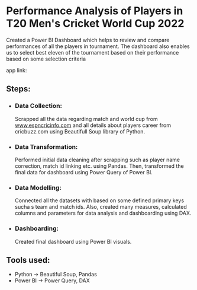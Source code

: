 # Performance Analysis of Players in T20 Men's Cricket World Cup 2022

Created a Power BI Dashboard which helps to review and compare performances of all the players in tournament. The dashboard also enables us to select best eleven of the tournament based on their performance based on some selection criteria

app link: 


## Steps:
- ### Data Collection:
    Scrapped all the data regarding match and world cup from www.espncricinfo.com and all details about players career from cricbuzz.com using Beautifull Soup library of Python.
    
- ### Data Transformation:
    Performed initial data cleaning after scrapping such as player name correction, match id linking etc. using Pandas.
    Then, transformed the final data for dashboard using Power Query of Power BI.

- ### Data Modelling:
    Connected all the datasets with based on some defined primary keys sucha s team and match ids. Also, created many measures, calculated columns and parameters for data analysis and dashboarding using DAX.
 
- ### Dashboarding:
    Created final dashboard using Power BI visuals.

## Tools used:
- Python -> Beautiful Soup, Pandas
- Power BI -> Power Query, DAX
